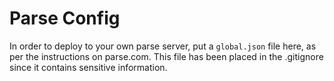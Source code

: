 Parse Config
============

In order to deploy to your own parse server, put a `global.json` file here,
as per the instructions on parse.com. This file has been placed in the
.gitignore since it contains sensitive information.

